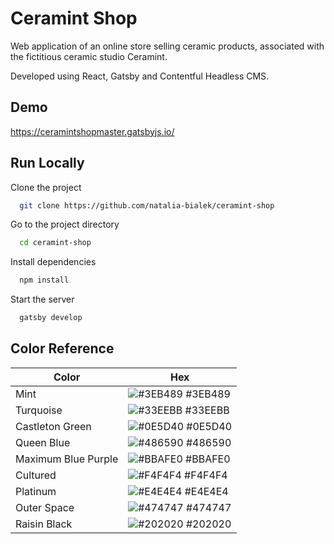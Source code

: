 
# Ceramint Shop

Web application of an online store selling ceramic products, associated with the fictitious ceramic studio Ceramint.

Developed using React, Gatsby and Contentful Headless CMS.


## Demo

https://ceramintshopmaster.gatsbyjs.io/


## Run Locally

Clone the project

```bash
  git clone https://github.com/natalia-bialek/ceramint-shop
```

Go to the project directory

```bash
  cd ceramint-shop
```

Install dependencies

```bash
  npm install
```

Start the server

```bash
  gatsby develop
```

## Color Reference

| Color             | Hex                                                                |
| ----------------- | ------------------------------------------------------------------ |
| Mint | ![#3EB489](https://via.placeholder.com/10/3eb489?text=+) #3EB489 |
| Turquoise | ![#33EEBB](https://via.placeholder.com/10/33eebb?text=+) #33EEBB |
| Castleton Green | ![#0E5D40](https://via.placeholder.com/10/0E5D40?text=+) #0E5D40 |
| Queen Blue | ![#486590](https://via.placeholder.com/10/486590?text=+) #486590 |
| Maximum Blue Purple | ![#BBAFE0](https://via.placeholder.com/10/BBAFE0?text=+) #BBAFE0 |
| Cultured | ![#F4F4F4](https://via.placeholder.com/10/f4f4f4?text=+) #F4F4F4 |
| Platinum | ![#E4E4E4](https://via.placeholder.com/10/e4e4e4?text=+) #E4E4E4 |
| Outer Space | ![#474747](https://via.placeholder.com/10/474747?text=+) #474747 |
| Raisin Black | ![#202020](https://via.placeholder.com/10/202020?text=+) #202020 |





